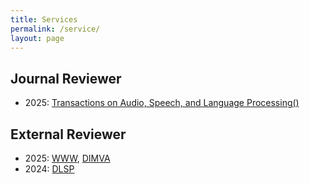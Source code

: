 ```yaml
---
title: Services
permalink: /service/
layout: page
---
```


## Journal  Reviewer
- 2025: [Transactions on Audio, Speech, and Language Processing()](https://ieeexplore.ieee.org/xpl/RecentIssue.jsp?punumber=6570655)

## External Reviewer
- 2025: [WWW](https://www2025.thewebconf.org/), [DIMVA](https://www.dimva.org/dimva2025/) 
- 2024: [DLSP](https://dlsp2024.ieee-security.org/)
